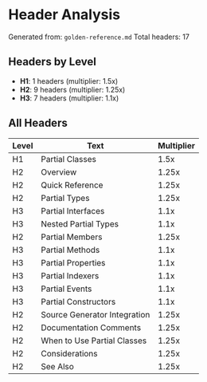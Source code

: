 # Header Analysis

Generated from: `golden-reference.md`
Total headers: 17

## Headers by Level

- **H1**: 1 headers (multiplier: 1.5x)
- **H2**: 9 headers (multiplier: 1.25x)
- **H3**: 7 headers (multiplier: 1.1x)

## All Headers

| Level | Text | Multiplier |
|-------|------|------------|
| H1 | Partial Classes | 1.5x |
| H2 | Overview | 1.25x |
| H2 | Quick Reference | 1.25x |
| H2 | Partial Types | 1.25x |
| H3 | Partial Interfaces | 1.1x |
| H3 | Nested Partial Types | 1.1x |
| H2 | Partial Members | 1.25x |
| H3 | Partial Methods | 1.1x |
| H3 | Partial Properties | 1.1x |
| H3 | Partial Indexers | 1.1x |
| H3 | Partial Events | 1.1x |
| H3 | Partial Constructors | 1.1x |
| H2 | Source Generator Integration | 1.25x |
| H2 | Documentation Comments | 1.25x |
| H2 | When to Use Partial Classes | 1.25x |
| H2 | Considerations | 1.25x |
| H2 | See Also | 1.25x |
